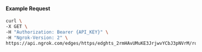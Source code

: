 <!-- Code generated for API Clients. DO NOT EDIT. -->
#### Example Request
```bash
curl \
-X GET \
-H "Authorization: Bearer {API_KEY}" \
-H "Ngrok-Version: 2" \
https://api.ngrok.com/edges/https/edghts_2rmHAvUMuKE3JrjwvYCbJ3pNVrM/routes/edghtsrt_2rmHAruz7XqRgYSqCkqKr9TFDdX/saml
